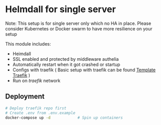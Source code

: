 # Helmdall for single server

Note: This setup is for single server only which no HA in place. Please consider Kubernetes or Docker swarm to have more resilience on your setup

This module includes:
- Heimdall
- SSL enabled and protected by middleware authelia
- Automatically restart when it got crashed or startup
- Configs with traefik ( Basic setup with traefik can be found [Template Traefik](https://github.com/owl-king/template-traefik) )
- Run on *traefik* network

## Deployment

```bash
# Deploy traefik repo first
# Create .env from .env.example
docker-compose up -d			# Spin up containers
```
